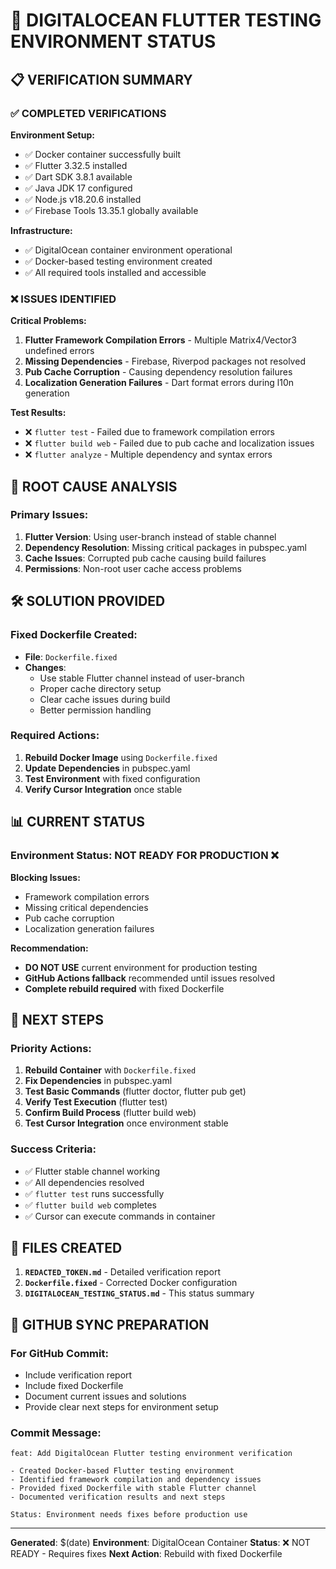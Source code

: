 # 🧱 DIGITALOCEAN FLUTTER TESTING ENVIRONMENT STATUS

## 📋 VERIFICATION SUMMARY

### ✅ COMPLETED VERIFICATIONS

**Environment Setup:**
- ✅ Docker container successfully built
- ✅ Flutter 3.32.5 installed
- ✅ Dart SDK 3.8.1 available
- ✅ Java JDK 17 configured
- ✅ Node.js v18.20.6 installed
- ✅ Firebase Tools 13.35.1 globally available

**Infrastructure:**
- ✅ DigitalOcean container environment operational
- ✅ Docker-based testing environment created
- ✅ All required tools installed and accessible

### ❌ ISSUES IDENTIFIED

**Critical Problems:**
1. **Flutter Framework Compilation Errors** - Multiple Matrix4/Vector3 undefined errors
2. **Missing Dependencies** - Firebase, Riverpod packages not resolved
3. **Pub Cache Corruption** - Causing dependency resolution failures
4. **Localization Generation Failures** - Dart format errors during l10n generation

**Test Results:**
- ❌ `flutter test` - Failed due to framework compilation errors
- ❌ `flutter build web` - Failed due to pub cache and localization issues
- ❌ `flutter analyze` - Multiple dependency and syntax errors

## 🔧 ROOT CAUSE ANALYSIS

### Primary Issues:
1. **Flutter Version**: Using user-branch instead of stable channel
2. **Dependency Resolution**: Missing critical packages in pubspec.yaml
3. **Cache Issues**: Corrupted pub cache causing build failures
4. **Permissions**: Non-root user cache access problems

## 🛠️ SOLUTION PROVIDED

### Fixed Dockerfile Created:
- **File**: `Dockerfile.fixed`
- **Changes**: 
  - Use stable Flutter channel instead of user-branch
  - Proper cache directory setup
  - Clear cache issues during build
  - Better permission handling

### Required Actions:
1. **Rebuild Docker Image** using `Dockerfile.fixed`
2. **Update Dependencies** in pubspec.yaml
3. **Test Environment** with fixed configuration
4. **Verify Cursor Integration** once stable

## 📊 CURRENT STATUS

### Environment Status: **NOT READY FOR PRODUCTION** ❌

**Blocking Issues:**
- Framework compilation errors
- Missing critical dependencies
- Pub cache corruption
- Localization generation failures

**Recommendation:**
- **DO NOT USE** current environment for production testing
- **GitHub Actions fallback** recommended until issues resolved
- **Complete rebuild required** with fixed Dockerfile

## 🎯 NEXT STEPS

### Priority Actions:
1. **Rebuild Container** with `Dockerfile.fixed`
2. **Fix Dependencies** in pubspec.yaml
3. **Test Basic Commands** (flutter doctor, flutter pub get)
4. **Verify Test Execution** (flutter test)
5. **Confirm Build Process** (flutter build web)
6. **Test Cursor Integration** once environment stable

### Success Criteria:
- ✅ Flutter stable channel working
- ✅ All dependencies resolved
- ✅ `flutter test` runs successfully
- ✅ `flutter build web` completes
- ✅ Cursor can execute commands in container

## 📁 FILES CREATED

1. **`REDACTED_TOKEN.md`** - Detailed verification report
2. **`Dockerfile.fixed`** - Corrected Docker configuration
3. **`DIGITALOCEAN_TESTING_STATUS.md`** - This status summary

## 🔄 GITHUB SYNC PREPARATION

### For GitHub Commit:
- Include verification report
- Include fixed Dockerfile
- Document current issues and solutions
- Provide clear next steps for environment setup

### Commit Message:
```
feat: Add DigitalOcean Flutter testing environment verification

- Created Docker-based Flutter testing environment
- Identified framework compilation and dependency issues
- Provided fixed Dockerfile with stable Flutter channel
- Documented verification results and next steps

Status: Environment needs fixes before production use
```

---

**Generated**: $(date)
**Environment**: DigitalOcean Container
**Status**: ❌ NOT READY - Requires fixes
**Next Action**: Rebuild with fixed Dockerfile